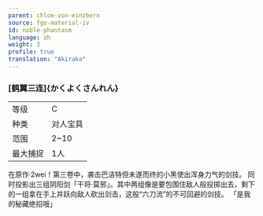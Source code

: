 ```yaml
---
parent: chloe-von-einzbern
source: fgo-material-iv
id: noble-phantasm
language: zh
weight: 3
profile: true
translation: "Akiraka"
---
```


### [鹤翼三连]{かくよくさんれん}

<table>
  <tr><td>等级</td><td>C</td></tr>
  <tr><td>种类</td><td>对人宝具</td></tr>
  <tr><td>范围</td><td>2~10</td></tr>
  <tr><td>最大捕捉</td><td>1人</td></tr>
</table>

在原作·2wei！第三卷中，袭击巴洁特但未遂而终的小黑使出浑身力气的剑技。
同时投影出三组阴阳剑「干将·莫邪」。其中两组像是要包围住敌人般投掷出去，剩下的一组拿在手上并跃向敌人砍出剑击，这般“六刀流”的不可回避的剑技。
「是我的秘藏绝招哦」
